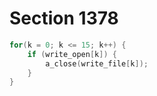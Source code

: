 # Section 1378

```c << Finish the extensions >>=
for(k = 0; k <= 15; k++) {
    if (write_open[k]) {
        a_close(write_file[k]);
    }
}
```
